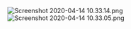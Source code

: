 ![Screenshot 2020-04-14 10.33.14.png](/.attachments/Screenshot%202020-04-14%2010.33.14-9bd851a7-2824-4ea1-8ad3-506ec13aea00.png)![Screenshot 2020-04-14 10.33.05.png](/.attachments/Screenshot%202020-04-14%2010.33.05-85bb4b76-7377-403a-8835-1093bf5e2561.png)